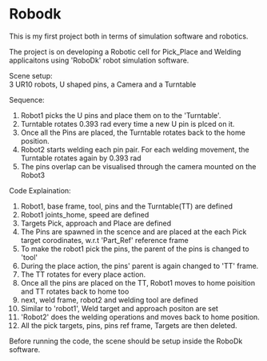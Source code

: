 # Robodk
This is my first project both in terms of simulation software and robotics.

The project is on developing a Robotic cell for Pick_Place and Welding applicaitons using 'RoboDk' robot simulation software.

Scene setup:  
3 UR10 robots, U shaped pins, a Camera and a Turntable  

Sequence:  
1. Robot1 picks the U pins and place them on to the 'Turntable'.
2. Turntable rotates 0.393 rad every time a new U pin is plced on it.
3. Once all the Pins are placed, the Turntable rotates back to the home position.
4. Robot2 starts welding each pin pair. For each welding movement, the Turntable rotates again by 0.393 rad
5. The pins overlap can be visualised through the camera mounted on the Robot3

Code Explaination:
1. Robot1, base frame, tool, pins and the Turntable(TT) are defined
2. Robot1 joints_home, speed are defined
3. Targets Pick, approach and Place are defined
4. The Pins are spawned in the scence and are placed at the each Pick target corodinates, w.r.t 'Part_Ref' reference frame
5. To make the robot1 pick the pins, the parent of the pins is changed to 'tool'
6. During the place action, the pins' parent is again changed to 'TT' frame.
7. The TT rotates for every place action.
8. Once all the pins are placed on the TT, Robot1 moves to home poisition and TT rotates back to home too
9. next, weld frame, robot2  and welding tool are defined
10. Similar to 'robot1', Weld target and approach positon are set
11. 'Robot2' does the welding operations and moves back to home position.
12. All the pick targets, pins, pins ref frame, Targets are then deleted.

Before running the code, the scene should be setup inside the RoboDk software.